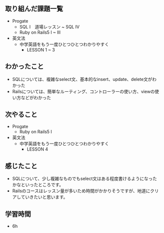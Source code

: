 ## 取り組んだ課題一覧
- Progate
  - SQL Ⅰ　道場レッスン ~ SQL IV
  - Ruby on Rails5 I ~ III
- 英文法
  - 中学英語をもう一度ひとつひとつわかりやすく
    - LESSON 1 ~ 3
## わかったこと
- SQLについては、複雑なselect文、基本的なinsert、update、delete文がわかった
- Railsについては、簡単なルーティング、コントローラーの使い方、viewの使い方などがわかった
## 次やること
- Progate
  - Ruby on Rails5 I
- 英文法
  - 中学英語をもう一度ひとつひとつわかりやすく
    - LESSON 4
## 感じたこと
- SQLについて、少し複雑なものでもselect文はある程度書けるようになったかなといったところです。
- Railsのコースはレッスン量が多いため時間がかかりそうですが、地道にクリアしていきたいと思います。
## 学習時間
- 6h
